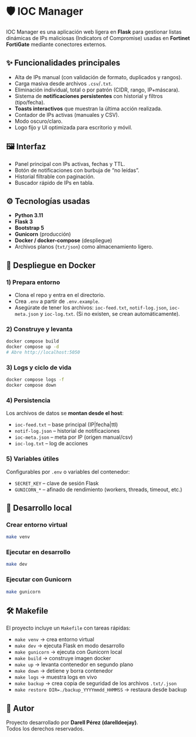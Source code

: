 # 🛡️ IOC Manager

IOC Manager es una aplicación web ligera en **Flask** para gestionar listas dinámicas de IPs maliciosas (Indicators of Compromise) usadas en **Fortinet FortiGate** mediante conectores externos.

## ✨ Funcionalidades principales

- Alta de IPs manual (con validación de formato, duplicados y rangos).
- Carga masiva desde archivos `.csv`/`.txt`.
- Eliminación individual, total o por patrón (CIDR, rango, IP+máscara).
- Sistema de **notificaciones persistentes** con historial y filtros (tipo/fecha).
- **Toasts interactivos** que muestran la última acción realizada.
- Contador de IPs activas (manuales y CSV).
- Modo oscuro/claro.
- Logo fijo y UI optimizada para escritorio y móvil.

## 🖼️ Interfaz

- Panel principal con IPs activas, fechas y TTL.
- Botón de notificaciones con burbuja de “no leídas”.
- Historial filtrable con paginación.
- Buscador rápido de IPs en tabla.

## ⚙️ Tecnologías usadas

- **Python 3.11**
- **Flask 3**
- **Bootstrap 5**
- **Gunicorn** (producción)
- **Docker / docker-compose** (despliegue)
- Archivos planos (`txt/json`) como almacenamiento ligero.

## 🚀 Despliegue en Docker

### 1) Prepara entorno
- Clona el repo y entra en el directorio.
- Crea `.env` a partir de `.env.example`.
- Asegúrate de tener los archivos: `ioc-feed.txt`, `notif-log.json`, `ioc-meta.json` y `ioc-log.txt`.
  (Si no existen, se crean automáticamente).

### 2) Construye y levanta
```bash
docker compose build
docker compose up -d
# Abre http://localhost:5050
```

### 3) Logs y ciclo de vida
```bash
docker compose logs -f
docker compose down
```

### 4) Persistencia
Los archivos de datos se **montan desde el host**:
- `ioc-feed.txt` – base principal (IP|fecha|ttl)
- `notif-log.json` – historial de notificaciones
- `ioc-meta.json` – meta por IP (origen manual/csv)
- `ioc-log.txt` – log de acciones

### 5) Variables útiles
Configurables por `.env` o variables del contenedor:
- `SECRET_KEY` – clave de sesión Flask
- `GUNICORN_*` – afinado de rendimiento (workers, threads, timeout, etc.)

## 🔧 Desarrollo local

### Crear entorno virtual
```bash
make venv
```

### Ejecutar en desarrollo
```bash
make dev
```

### Ejecutar con Gunicorn
```bash
make gunicorn
```

## 🛠️ Makefile

El proyecto incluye un `Makefile` con tareas rápidas:
- `make venv` → crea entorno virtual
- `make dev` → ejecuta Flask en modo desarrollo
- `make gunicorn` → ejecuta con Gunicorn local
- `make build` → construye imagen docker
- `make up` → levanta contenedor en segundo plano
- `make down` → detiene y borra contenedor
- `make logs` → muestra logs en vivo
- `make backup` → crea copia de seguridad de los archivos `.txt/.json`
- `make restore DIR=./backup_YYYYmmdd_HHMMSS` → restaura desde backup

## 👤 Autor

Proyecto desarrollado por **Darell Pérez (darelldeejay)**.  
Todos los derechos reservados.
